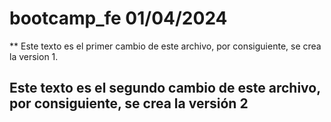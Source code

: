 # bootcamp_fe 01/04/2024
** Este texto es el primer cambio de este archivo, por consiguiente, se crea la version 1.
## Este texto es el segundo cambio de este archivo, por consiguiente, se crea la versión 2
